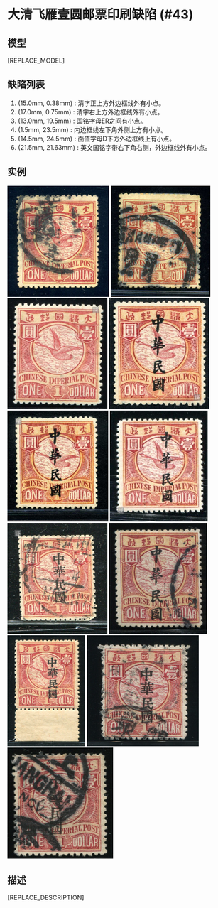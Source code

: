 # 大清飞雁壹圆邮票印刷缺陷 (#43)

## 模型
[REPLACE_MODEL]

## 缺陷列表
1. (15.0mm, 0.38mm) :  清字正上方外边框线外有小点。
1. (17.0mm, 0.75mm) :  清字右上方外边框线外有小点。
1. (13.0mm, 19.5mm) :  国铭字母ER之间有小点。
1. (1.5mm, 23.5mm) :  内边框线左下角外侧上方有小点。
1. (14.5mm, 24.5mm) :  面值字母D下方外边框线上有小点。
1. (21.5mm, 21.63mm) :  英文国铭字带右下角右侧，外边框线外有小点。


## 实例
<img src="2008-11-01_00008948036A.jpg" height=250/> <img src="2011-03-12_00041218112A.jpg" height=250/> <img src="2011-03-21_00041281007A.jpg" height=250/> <img src="2012-02-20_00056764024A.jpg" height=250/> <img src="2012-08-01_00067305035A.jpg" height=250/> <img src="2013-11-15_00128085004A.jpg" height=250/> <img src="2014-03-08_00136531025A.jpg" height=250/> <img src="2014-08-02_00149942024A.jpg" height=250/> <img src="2015-12-18_00196205026A.jpg" height=250/> <img src="2015-12-28_00196438055A.jpg" height=250/> <img src="570_151_160478036A.jpg" height=250/> 


## 描述
[REPLACE_DESCRIPTION]
